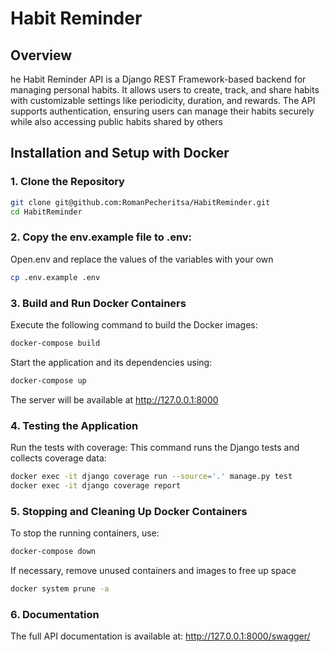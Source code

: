 # Habit Reminder

## Overview
he Habit Reminder API is a Django REST Framework-based backend for managing personal habits. It allows users to create, track, and share habits with customizable settings like periodicity, duration, and rewards. The API supports authentication, ensuring users can manage their habits securely while also accessing public habits shared by others
## Installation and Setup with Docker

### 1. Clone the Repository

```bash
git clone git@github.com:RomanPecheritsa/HabitReminder.git
cd HabitReminder
```
### 2. Copy the env.example file to .env:
Open.env and replace the values of the variables with your own
```bash
cp .env.example .env
```
### 3. Build and Run Docker Containers
Execute the following command to build the Docker images:
```bash
docker-compose build
```
Start the application and its dependencies using:
```bash
docker-compose up
```

The server will be available at http://127.0.0.1:8000

### 4. Testing the Application
Run the tests with coverage: This command runs the Django tests and collects coverage data:
```bash
docker exec -it django coverage run --source='.' manage.py test
docker exec -it django coverage report
```

### 5. Stopping and Cleaning Up Docker Containers
To stop the running containers, use:
```bash
docker-compose down
```
If necessary, remove unused containers and images to free up space
```bash
docker system prune -a
```

### 6. Documentation
The full API documentation is available at: http://127.0.0.1:8000/swagger/




